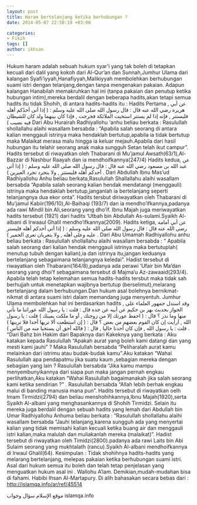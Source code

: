 ```yaml
---
layout: post
title: Haram bertelanjang ketika berhubungan ?
date: 2014-05-07 22:58:19 +03:00

categories:
- Fikih
tags: []
author: ikhsan
---
```

Hukum haram adalah sebuah hukum syar’i yang tak boleh di tetapkan kecuali dari dalil yang kokoh dari Al-Qur’an dan Sunnah,Jumhur Ulama dari kalangan Syafi’iyyah,Hanafiyyah,Malikiyyah membolehkan berhubungan suami istri dengan telanjang,dengan tanpa mengenakan pakaian.
Adapun kalangan Hanabilah memakruhkan hal ini (tanpa pakaian dan penutup ketika hubungan intim),mereka berdalil dengan beberapa hadits,akan tetapi semua hadits itu tidak Shohih, di antara hadits-hadits itu :
Hadits Pertama ,
عن أبي هريرة رضي الله عنه قال : قال رسول الله صلى الله عليه وسلم : ( إذا أتى أحدُكم أهله فليستتر , فإنه إذا لم يستتر استحيت الملائكة فخرجت , فإذا كان بينهما ولد كان للشيطان فيه نصيب )
Dari Abu Hurairah Radhiyallohu ‘anhu beliau berkata : Rasulullah shollallahu alaihi wasallam bersabda : “Apabila salah seorang di antara kalian menggauli istrinya maka hendaklah bertutup,apabila ia tidak bertutup maka Malaikat merasa malu hingga ia keluar mejauh.Apabila dari hasil hubungan itu telahir seorang anak maka sungguh Setan telah ikut campur”.
Hadits tersebut di riwayatkan oleh Thabarani di Mu’jamul Awsath(63/1),Al-Bazzar di Nashbur Raayah dan ia mendhoifkannya(247/4)
Hadits kedua,
عن عبد الله بن مسعود رضي الله عنه قال : قال رسول الله صلى الله عليه وسلم : ( إذا أتى أحدكم أهله فليستتر , ولا يتجرد تجرد العيرين ) .
Dari Abdullah Ibnu Mas’ud Radhiyallohu Anhu beliau berkata,Rasulullah Shallallahu alaihi wasallam bersabda “Apabila salah seorang kalian hendak mendatangi (menggauli) istrinya maka hendaklah bertutup,janganlah ia bertelanjang seperti telanjangnya dua ekor onta”.
Hadits tersbut diriwayatkan oleh Thabarani di Mu’jamul Kabiir(196/10),Al-Baihaqi (193/7) dan ia mendho’ifkannya,padanya ada rawi Mindil bin Ali,seorang yang dho’if. Ibnu Majah juga meriwayatkan hadits tersebut (1921) dari hadits ‘Utbah bin Abdullah As-sulami.Syaikh Al-albani di Irwaaul Ghalil mendho’ifkannya(2009).
Hadits ketiga,
عن أبي أمامة رضي الله عنه قال : قال رسول الله صلى الله عليه وسلم : ( إذا أتى أحدكم أهله فليستر عليه وعلى أهله , ولا يتعريان تعري الحمير ) .
Dari Abu Umamah Radhiyallohu anhu beliau berkata : Rasulullah shollallahu alaihi wasallam bersabda : “ Apabila salah seorang dari kalian hendak menggauli istrinya maka bertutuplah( menutup tubuh dengan kalian),ia dan istrinya itu,jangan keduanya bertelanjang sebagaimana telanjangnya keledai”.
Hadist tersebut di riwayatkan oleh Thabarani(164/8),padanya ada perawi ‘Ufair bin Ma’dan seorang yang dhoi’f sebagaimana tersebut di Majma’u Az-zawaaid(293/4). Apabila telah tetap kelemahan semua hadits-hadits tersbut maka tidak sah berhujjah untuk menetapkan wajibnya bertutup (berselimut),melarang bertelanjang dalam berhubungan.Dan hukum asal bolehnya bernikmat-nikmat di antara suami istri dalam memandang juga menyentuh.
Jumhur Ulama membolehkan hal ini berdasarkan hadits ,
وقد استدل جمهور العلماء على الجواز بحديث بهز بن حكيم عن أبيه عن جده قال : قلت : يا رسول الله عوراتنا ما نأتي منها وما نذر ؟ قال : ( احفظ عورتك إلا من زوجتك , أو ما ملكت يمينك ) قلت : يا رسول الله , أرأيت إن كان القوم بعضهم من بعض ؟ قال : ( إن استطعت ألا تريها أحدا فلا ترينها ) قلت : يا رسول الله , فإن كان أحدنا خاليا , قال : ( فالله أحق أن يستحيا منه من الناس ) .
“Dari Bahz bin Hakim dari Bapaknya dari Kakeknya yang berkata : Aku katakan kepada Rasulullah “Apakah aurat yang boleh kami datangi dan yang mesti kami jauhi” ? Maka Rasulullah bersabda “Peliharalah aurat kamu melainkan dari istrimu atau budak-budak kamu”.Aku katakan “Wahai Rasulullah apa pendapatmu jika suatu kaum ,sebagian mereka dengan sebagian yang lain ? Rasulullah bersabda “Jika kamu mampu menyembunyikannya dari siapa pun maka jangan pernah engkau perlihatkan,Aku katakan “Wahai Rasulullah bagaimanakah jika salah seorang kami ketika sendirian ?” . Rasulullah bersabda “Allah lebih berhak engkau malui di banding manusia mana pun”.
Hadits tersebut di riwayatkan oelh Imam Tirmidzi(2794) dan beliau menshohihkannya,Ibnu Majah(1920),serta Syaikh Al-albani yang menghasankannya di Shohih Tirmidzi.
Selain itu mereka juga berdalil dengan sebuah hadits yang lemah dari Abdullah bin Umar Radhiyallohu Anhuma beliau berkata : “Rasulullah shollallahu alaihi wasallam bersabda “Jauhi telanjang,karena sungguh ada yang menyertai kalian yang tidak memisahi kalian kecuali ketika buang air dan menggauli istri kalian,maka malulah dan muliakanlah mereka (malaikat)”.
Hadist tersebut di riwayatkan oleh Timidzi(2800).padanya ada rawi Laits bin Abi Sulaim seorang yang mukhtalath (rancu).Syaikh Al-albani mendhoifkannya di Irwaul Ghalil(64).
Kesimpulan : Tidak shohihnya hadits-hadits yang melarang bertelanjang, melepas pakaian ketika berhubungan suami istri. Asal dari hukum semua itu boleh dan telah tetap penjelasan yang menguatkan hukum asal ini .
Wallohu A’lam.
Demikian,mudah-mudahan bisa di fahami. Habibi Ihsan Al-Martapury. Di alih bahasakan secara bebas dari : http://islamqa.info/ar/ref/45514



موقع الإسلام سؤال وجواب
islamqa.info



